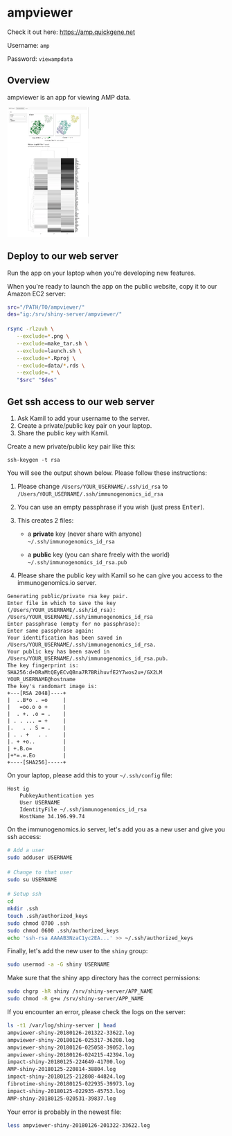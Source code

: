 ampviewer
=========

Check it out here: https://amp.quickgene.net

Username: `amp`

Password: `viewampdata`

Overview
--------

ampviewer is an app for viewing AMP data.

<img height="300px" src="screenshot.png" />

Deploy to our web server
------------------------

Run the app on your laptop when you're developing new features.

When you're ready to launch the app on the public website, copy it to our Amazon EC2 server:

```bash
src="/PATH/TO/ampviewer/"
des="ig:/srv/shiny-server/ampviewer/"

rsync -rlzuvh \
   --exclude=*.png \
   --exclude=make_tar.sh \
   --exclude=launch.sh \
   --exclude=*.Rproj \
   --exclude=data/*.rds \
   --exclude=.* \
   "$src" "$des"
```

Get ssh access to our web server
--------------------------------

1. Ask Kamil to add your username to the server.
2. Create a private/public key pair on your laptop.
3. Share the public key with Kamil.

Create a new private/public key pair like this:

```
ssh-keygen -t rsa
```

You will see the output shown below. Please follow these instructions:

1. Please change `/Users/YOUR_USERNAME/.ssh/id_rsa` to `/Users/YOUR_USERNAME/.ssh/immunogenomics_id_rsa`

2. You can use an empty passphrase if you wish (just press <kbd>Enter</kbd>).

3. This creates 2 files:

    - a **private** key (never share with anyone) `~/.ssh/immunogenomics_id_rsa`
    
    - a **public** key (you can share freely with the world) `~/.ssh/immunogenomics_id_rsa.pub`

4. Please share the public key with Kamil so he can give you access to the immunogenomics.io server.

```
Generating public/private rsa key pair.
Enter file in which to save the key (/Users/YOUR_USERNAME/.ssh/id_rsa): /Users/YOUR_USERNAME/.ssh/immunogenomics_id_rsa
Enter passphrase (empty for no passphrase):
Enter same passphrase again:
Your identification has been saved in /Users/YOUR_USERNAME/.ssh/immunogenomics_id_rsa.
Your public key has been saved in /Users/YOUR_USERNAME/.ssh/immunogenomics_id_rsa.pub.
The key fingerprint is:
SHA256:d+DRaMtQEyECvQBna7R7BRihuvfE2Y7wos2u+/GX2LM YOUR_USERNAME@hostname
The key's randomart image is:
+---[RSA 2048]----+
|  ..B*o . =o     |
|   =oo.o o +     |
|  . +. .o = .    |
| . . ... = +     |
|.   . . S = .    |
| . . +   . .     |
|. + +o..         |
| +.B.o=          |
|+*=.=.Eo         |
+----[SHA256]-----+
```

On your laptop, please add this to your `~/.ssh/config` file:

```
Host ig
    PubkeyAuthentication yes
    User USERNAME
    IdentityFile ~/.ssh/immunogenomics_id_rsa
    HostName 34.196.99.74
```

On the immunogenomics.io server, let's add you as a new user and give you ssh access:

```bash
# Add a user
sudo adduser USERNAME

# Change to that user
sudo su USERNAME

# Setup ssh
cd
mkdir .ssh
touch .ssh/authorized_keys
sudo chmod 0700 .ssh
sudo chmod 0600 .ssh/authorized_keys
echo 'ssh-rsa AAAAB3NzaC1yc2EA...' >> ~/.ssh/authorized_keys
```

Finally, let's add the new user to the `shiny` group:

```bash
sudo usermod -a -G shiny USERNAME
```

Make sure that the shiny app directory has the correct permissions:

```bash
sudo chgrp -hR shiny /srv/shiny-server/APP_NAME
sudo chmod -R g+w /srv/shiny-server/APP_NAME
```

If you encounter an error, please check the logs on the server:

```bash
ls -t1 /var/log/shiny-server | head
ampviewer-shiny-20180126-201322-33622.log
ampviewer-shiny-20180126-025317-36208.log
ampviewer-shiny-20180126-025058-39052.log
ampviewer-shiny-20180126-024215-42394.log
impact-shiny-20180125-224649-41700.log
AMP-shiny-20180125-220814-38804.log
impact-shiny-20180125-212808-44824.log
fibrotime-shiny-20180125-022935-39973.log
impact-shiny-20180125-022935-45753.log
AMP-shiny-20180125-020531-39837.log
```

Your error is probably in the newest file:

```bash
less ampviewer-shiny-20180126-201322-33622.log
```
